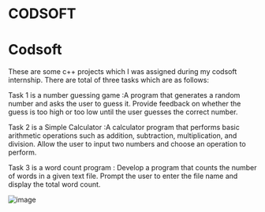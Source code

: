 # CODSOFT

# Codsoft 
These are some c++ projects which I was assigned during my codsoft internship. There are total of three tasks which are as follows:



Task 1 is a number guessing game :A program that generates a random number and asks the
user to guess it. Provide feedback on whether the guess is too
high or too low until the user guesses the correct number.

Task 2 is a Simple Calculator :A calculator program that performs basic arithmetic
operations such as addition, subtraction, multiplication, and
division. Allow the user to input two numbers and choose an
operation to perform.

Task 3 is a word count program : Develop a program that counts the number of words in a given
text file. Prompt the user to enter the file name and display the
total word count.


![image](https://github.com/SMARTHMALIK/Codsoft/assets/104513607/67f31325-7436-4f5a-bd91-a71bd242ca29)
